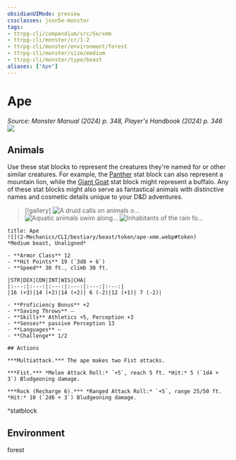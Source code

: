 ```yaml
---
obsidianUIMode: preview
cssclasses: json5e-monster
tags:
- ttrpg-cli/compendium/src/5e/xmm
- ttrpg-cli/monster/cr/1-2
- ttrpg-cli/monster/environment/forest
- ttrpg-cli/monster/size/medium
- ttrpg-cli/monster/type/beast
aliases: ["Ape"]
---
```

# Ape
*Source: Monster Manual (2024) p. 348, Player's Handbook (2024) p. 346*  
![](2-Mechanics/CLI/bestiary/beast/img/ape.webp#right)

## Animals

Use these stat blocks to represent the creatures they're named for or other similar creatures. For example, the [Panther](2-Mechanics/CLI/bestiary/beast/panther-xmm.md) stat block can also represent a mountain lion, while the [Giant Goat](2-Mechanics/CLI/bestiary/beast/giant-goat-xmm.md) stat block might represent a buffalo. Any of these stat blocks might also serve as fantastical animals with distinctive names and cosmetic details unique to your D&D adventures.

> [!gallery]
![A druid calls on animals o...](2-Mechanics/CLI/bestiary/beast/img/animals-hills-and-mountains.webp "A druid calls on animals of the hills and mountains to aid her cause")
![Aquatic animals swim along...](2-Mechanics/CLI/bestiary/beast/img/animals-aquatic.webp "Aquatic animals swim alongside a druid exploring the sea")
![Inhabitants of the rain fo...](2-Mechanics/CLI/bestiary/beast/img/animals-rainforest.webp "Inhabitants of the rain forest answer a druid's summons")

```ad-statblock
title: Ape
![](2-Mechanics/CLI/bestiary/beast/token/ape-xmm.webp#token)
*Medium beast, Unaligned*

- **Armor Class** 12 
- **Hit Points** 19 (`3d8 + 6`) 
- **Speed** 30 ft., climb 30 ft.

|STR|DEX|CON|INT|WIS|CHA|
|:---:|:---:|:---:|:---:|:---:|:---:|
|16 (+3)|14 (+2)|14 (+2)| 6 (-2)|12 (+1)| 7 (-2)|

- **Proficiency Bonus** +2
- **Saving Throws** ⏤
- **Skills** Athletics +5, Perception +3
- **Senses** passive Perception 13
- **Languages** —
- **Challenge** 1/2

## Actions

***Multiattack.*** The ape makes two Fist attacks.

***Fist.*** *Melee Attack Roll:* `+5`, reach 5 ft. *Hit:* 5 (`1d4 + 3`) Bludgeoning damage.

***Rock (Recharge 6).*** *Ranged Attack Roll:* `+5`, range 25/50 ft. *Hit:* 10 (`2d6 + 3`) Bludgeoning damage.
```
^statblock

## Environment

forest